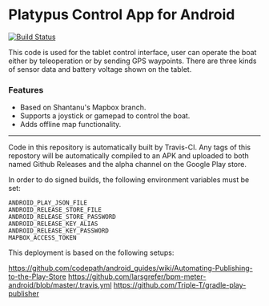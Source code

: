 # Platypus Control App  for Android
[![Build Status](https://travis-ci.org/platypusllc/tablet.svg?branch=master)](https://travis-ci.org/platypusllc/tablet)

This code is used for the tablet control interface, user can operate the boat either by teleoperation or by sending GPS waypoints.  There are three kinds of sensor data and battery voltage shown on the tablet. 

### Features ###
* Based on Shantanu's Mapbox branch.
* Supports a joystick or gamepad to control the boat.
* Adds offline map functionality.

----

Code in this repository is automatically built by Travis-CI. Any tags of this repostory will be automatically compiled to an APK and uploaded to both named Github Releases and the alpha channel on the Google Play store.

In order to do signed builds, the following environment variables must be set:

```
ANDROID_PLAY_JSON_FILE
ANDROID_RELEASE_STORE_FILE
ANDROID_RELEASE_STORE_PASSWORD
ANDROID_RELEASE_KEY_ALIAS
ANDROID_RELEASE_KEY_PASSWORD
MAPBOX_ACCESS_TOKEN
```

This deployment is based on the following setups:

https://github.com/codepath/android_guides/wiki/Automating-Publishing-to-the-Play-Store
https://github.com/larsgrefer/bpm-meter-android/blob/master/.travis.yml
https://github.com/Triple-T/gradle-play-publisher
